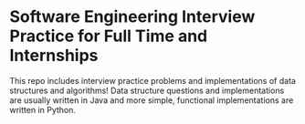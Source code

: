 # Software Engineering Interview Practice for Full Time and Internships

This repo includes interview practice problems and implementations of data structures and algorithms! Data structure questions and implementations are usually written in Java and more simple, functional implementations are written in Python.

